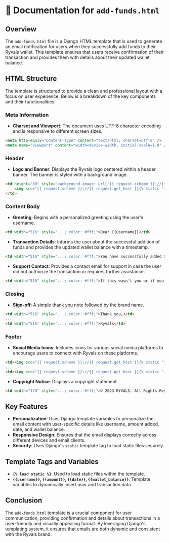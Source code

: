 # 📄 Documentation for `add-funds.html`

## Overview
The `add-funds.html` file is a Django HTML template that is used to generate an email notification for users when they successfully add funds to their Ryvals wallet. This template ensures that users receive confirmation of their transaction and provides them with details about their updated wallet balance. 

## HTML Structure
The template is structured to provide a clean and professional layout with a focus on user experience. Below is a breakdown of the key components and their functionalities:

### Meta Information
- **Charset and Viewport**: The document uses UTF-8 character encoding and is responsive to different screen sizes.

```html
<meta http-equiv="Content-Type" content="text/html; charset=utf-8" />
<meta name="viewport" content="width=device-width, initial-scale=1.0" />
```

### Header
- **Logo and Banner**: Displays the Ryvals logo centered within a header banner. The banner is styled with a background image.

```html
<td height="89" style="background-image: url('{{ request.scheme }}://{{request.get_host}}/static/images/banner.png'); ...">
    <img src="{{ request.scheme }}://{{ request.get_host }}{% static 'images/ryvals.png' %}" style="display:block; margin:auto; ..."/>
</td>
```

### Content Body
- **Greeting**: Begins with a personalized greeting using the user's username.

```html
<td width="516" style="...; color: #fff;">Dear {{username}}</td>
```

- **Transaction Details**: Informs the user about the successful addition of funds and provides the updated wallet balance with a timestamp.

```html
<td width="516" style="...; color: #fff;">You have successfully added ${{amount}} to your Ryvals wallet on {{date}} ET. Your wallet balance now: ${{wallet_balance}}.</td>
```

- **Support Contact**: Provides a contact email for support in case the user did not authorize the transaction or requires further assistance.

```html
<td width="516" style="...; color: #fff;">If this wasn't you or if you need further assistance, please contact us at <a href="mailto:support@ryvals.com" style="color:#009fc7; text-decoration:none;">support@ryvals.com</a>.</td>
```

### Closing 
- **Sign-off**: A simple thank you note followed by the brand name.

```html
<td width="516" style="...; color: #fff;">Thank you,</td>
...
<td width="516" style="...; color: #fff;">Ryvals</td>
```

### Footer
- **Social Media Icons**: Includes icons for various social media platforms to encourage users to connect with Ryvals on these platforms.

```html
<td><img src="{{ request.scheme }}://{{ request.get_host }}{% static 'images/template-twitter.png' %}" style="width:14px; height:11px" /></td>
...
<td><img src="{{ request.scheme }}://{{ request.get_host }}{% static 'images/template-twoi.png' %}" style="width:14px; height:14px" /></td>
```

- **Copyright Notice**: Displays a copyright statement.

```html
<td width="170" style="...; color: #fff;">© 2023 RYVALS. All Rights Reserved.</td>
```

## Key Features
- **Personalization**: Uses Django template variables to personalize the email content with user-specific details like username, amount added, date, and wallet balance.
- **Responsive Design**: Ensures that the email displays correctly across different devices and email clients.
- **Security**: Uses Django's `static` template tag to load static files securely.

## Template Tags and Variables
- **`{% load static %}`**: Used to load static files within the template.
- **`{{username}}`, `{{amount}}`, `{{date}}`, `{{wallet_balance}}`**: Template variables to dynamically insert user and transaction data.

## Conclusion
The `add-funds.html` template is a crucial component for user communication, providing confirmation and details about transactions in a user-friendly and visually appealing format. By leveraging Django's templating system, it ensures that emails are both dynamic and consistent with the Ryvals brand.
